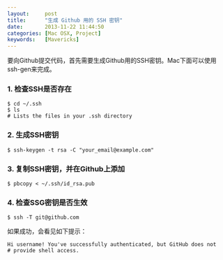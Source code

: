 ```yaml
---
layout:     post
title:      "生成 Github 用的 SSH 密钥"
date:       2013-11-22 11:44:50
categories: [Mac OSX, Project]
keywords:   [Mavericks]
---
```


要向Github提交代码，首先需要生成Github用的SSH密钥。Mac下面可以使用ssh-gen来完成。
<!--more-->

### 1. 检查SSH是否存在

```shell
$ cd ~/.ssh
$ ls
# Lists the files in your .ssh directory
```

### 2. 生成SSH密钥

```shell
$ ssh-keygen -t rsa -C "your_email@example.com"
```

### 3. 复制SSH密钥，并在Github上添加

```shell
$ pbcopy < ~/.ssh/id_rsa.pub
```

### 4. 检查SSG密钥是否生效

```shell
$ ssh -T git@github.com
```

如果成功，会看见如下提示：

```shell
Hi username! You've successfully authenticated, but GitHub does not
# provide shell access.
```
